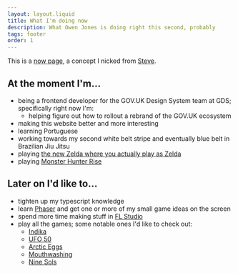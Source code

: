 ```yaml
---
layout: layout.liquid
title: What I'm doing now
description: What Owen Jones is doing right this second, probably
tags: footer
order: 1
---
```


This is a [now page](https://nownownow.com/about), a concept I nicked from [Steve](https://visitmy.website/now/).

## At the moment I'm...

- being a frontend developer for the GOV.UK Design System team at GDS; specifically right now I'm:
    - helping figure out how to rollout a rebrand of the GOV.UK ecosystem
- making this website better and more interesting
- learning Portuguese
- working towards my second white belt stripe and eventually blue belt in Brazilian Jiu Jitsu
- playing [the new Zelda where you actually play as Zelda](https://en.wikipedia.org/wiki/The_Legend_of_Zelda:_Echoes_of_Wisdom)
- playing [Monster Hunter Rise](https://www.monsterhunter.com/rise/us/)

## Later on I'd like to...

- tighten up my typescript knowledge
- learn [Phaser](https://phaser.io/) and get one or more of my small game ideas on the screen
- spend more time making stuff in [FL Studio](https://www.image-line.com/fl-studio/)
- play all the games; some notable ones I'd like to check out:
    - [Indika](https://indikathegame.com/)
    - [UFO 50](https://50games.fun/)
    - [Arctic Eggs](https://store.steampowered.com/app/2763670/Arctic_Eggs/)
    - [Mouthwashing](https://store.steampowered.com/app/2475490/Mouthwashing/)
    - [Nine Sols](https://shop.redcandlegames.com/projects/ninesols)

